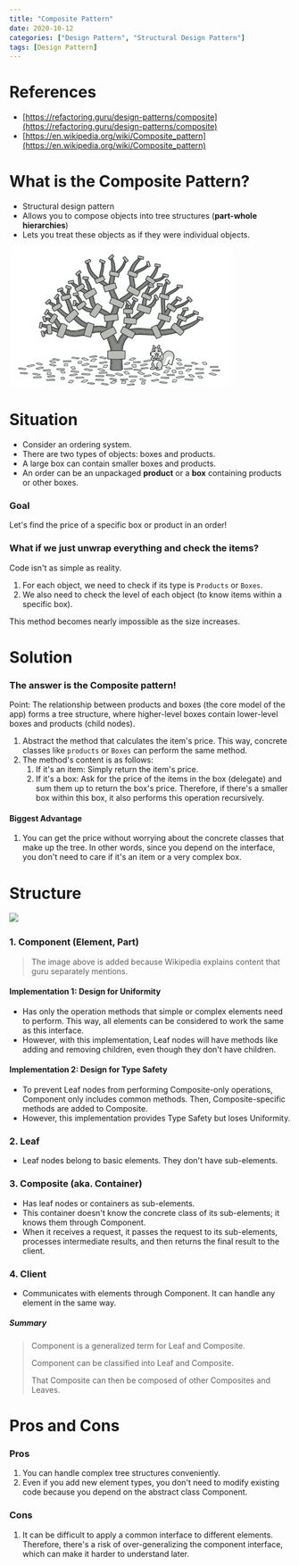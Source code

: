 ```yaml
---
title: "Composite Pattern"
date: 2020-10-12
categories: ["Design Pattern", "Structural Design Pattern"]
tags: [Design Pattern]
---
```


# References

- [https://refactoring.guru/design-patterns/composite](https://refactoring.guru/design-patterns/composite)
- [https://en.wikipedia.org/wiki/Composite_pattern](https://en.wikipedia.org/wiki/Composite_pattern)

# What is the Composite Pattern?

- Structural design pattern
- Allows you to compose objects into tree structures (**part-whole hierarchies**)
- Lets you treat these objects as if they were individual objects.

<img src="composite.png" width="400px" />

# Situation

- Consider an ordering system.
- There are two types of objects: boxes and products.
- A large box can contain smaller boxes and products.
- An order can be an unpackaged **product** or a **box** containing products or other boxes.

### Goal

Let's find the price of a specific box or product in an order!

### What if we just unwrap everything and check the items?

Code isn't as simple as reality.

1. For each object, we need to check if its type is `Products` or `Boxes`.
2. We also need to check the level of each object (to know items within a specific box).

This method becomes nearly impossible as the size increases.

# Solution

### The answer is the Composite pattern!

Point: The relationship between products and boxes (the core model of the app) forms a tree structure, where higher-level boxes contain lower-level boxes and products (child nodes).

1. Abstract the method that calculates the item's price.
   This way, concrete classes like `products` or `Boxes` can perform the same method.
2. The method's content is as follows:
   1. If it's an item:
      Simply return the item's price.
   2. If it's a box:
      Ask for the price of the items in the box (delegate) and sum them up to return the box's price.
      Therefore, if there's a smaller box within this box, it also performs this operation recursively.

#### Biggest Advantage

1. You can get the price without worrying about the concrete classes that make up the tree.
   In other words, since you depend on the interface, you don't need to care if it's an item or a very complex box.

# Structure

<img src="composite-structure.png" width="400px" />

### 1. Component (Element, Part)

> The image above is added because Wikipedia explains content that guru separately mentions.

#### Implementation 1: Design for Uniformity

- Has only the operation methods that simple or complex elements need to perform. This way, all elements can be considered to work the same as this interface.
- However, with this implementation, Leaf nodes will have methods like adding and removing children, even though they don't have children.

#### Implementation 2: Design for Type Safety

- To prevent Leaf nodes from performing Composite-only operations, Component only includes common methods. Then, Composite-specific methods are added to Composite.
- However, this implementation provides Type Safety but loses Uniformity.

### 2. Leaf

- Leaf nodes belong to basic elements. They don't have sub-elements.

### 3. Composite (aka. Container)

- Has leaf nodes or containers as sub-elements.
- This container doesn't know the concrete class of its sub-elements; it knows them through Component.
- When it receives a request, it passes the request to its sub-elements, processes intermediate results, and then returns the final result to the client.

### 4. Client

- Communicates with elements through Component. It can handle any element in the same way.

##### Summary

> Component is a generalized term for Leaf and Composite.
>
> Component can be classified into Leaf and Composite.
>
> That Composite can then be composed of other Composites and Leaves.

# Pros and Cons

### Pros

1. You can handle complex tree structures conveniently.
2. Even if you add new element types, you don't need to modify existing code because you depend on the abstract class Component.

### Cons

1. It can be difficult to apply a common interface to different elements. Therefore, there's a risk of over-generalizing the component interface, which can make it harder to understand later. 